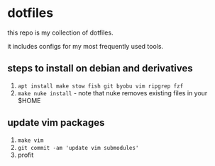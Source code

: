 # dotfiles

this repo is my collection of dotfiles.

it includes configs for my most frequently used tools.

## steps to install on debian and derivatives

1. `apt install make stow fish git byobu vim ripgrep fzf`
1. `make nuke install` - note that nuke removes existing files in your $HOME

## update vim packages

1. `make vim`
1. `git commit -am 'update vim submodules'`
1. profit

